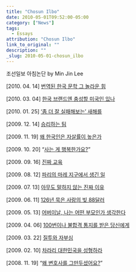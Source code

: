 ```yaml
---
title: "Chosun Ilbo"
date: 2010-05-01T09:52:00-05:00
category: ["News"]
tags: 
  - Essays
attribution: "Chosun Ilbo"
link_to_original: ""
description: ""
_slug: 2010-05-01-chosun_ilbo
---
```


조선일보 아침논단
by Min Jin Lee

[2010. 04. 14] [번역된 한국 문학 그 놀라운 힘](http://news.chosun.com/site/data/html_dir/2010/04/14/2010041402191.html)

[2010. 03. 04] [한국 브랜드엔 충성할 미국인 있나](http://news.chosun.com/site/data/html_dir/2010/03/04/2010030402051.html)

[2010. 01. 25] [‘좀 더 잘 실패해보는’ 새해를](http://news.chosun.com/site/data/html_dir/2010/01/25/2010012501613.html)

[2009. 12. 14] [승리하는 팀](http://news.chosun.com/site/data/html_dir/2009/12/13/2009121300696.html)

[2009. 11. 19] [왜 한국인은 자살률이 높은가](http://news.chosun.com/site/data/html_dir/2009/11/18/2009111801889.html)

[2009. 10. 20] “[사는 게 행복한가요?](http://news.chosun.com/site/data/html_dir/2009/10/19/2009101901827.html)”

[2009. 09. 16] [진짜 교육](http://news.chosun.com/site/data/html_dir/2009/09/16/2009091601945.html)

[2009. 08. 12] [파리의 마레 지구에서 생긴 일](http://news.chosun.com/site/data/html_dir/2009/08/12/2009081201598.html)

[2009. 07. 13] [아무도 말하지 않는 진짜 이유](http://news.chosun.com/site/data/html_dir/2009/07/13/2009071302341.html)

[2009. 06. 11] [126년 묵은 사랑의 빚 88달러](http://news.chosun.com/site/data/html_dir/2009/06/11/2009061101717.html)

[2009. 05. 13] [어버이날, 나는 어떤 부모인가 생각한다](http://news.chosun.com/site/data/html_dir/2009/05/07/2009050701758.html)

[2009. 04. 06] [100번이나 불합격 통지를 받은 당신에게](http://news.chosun.com/site/data/html_dir/2009/04/06/2009040601714.html)

[2009. 03. 22] [질투와 자부심](http://news.chosun.com/site/data/html_dir/2009/03/22/2009032200888.html)

[2009. 02. 10] [차라리 대한민국을 성형하라](http://news.chosun.com/site/data/html_dir/2009/02/09/2009020901779.html)

[2008. 11. 19] “[왜 변호사를 그만두셨어요?](http://news.chosun.com/site/data/html_dir/2008/11/19/2008111901770.html)”

